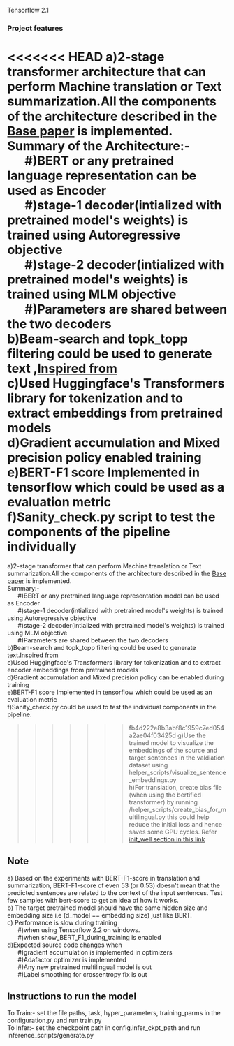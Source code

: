 Tensorflow 2.1

### Project features   
<<<<<<< HEAD
a)2-stage transformer architecture that can perform Machine translation or Text summarization.All the components of the architecture described in the [Base paper](https://arxiv.org/pdf/1902.09243v2.pdf) is implemented.    
Summary of the Architecture:-  
&nbsp;&nbsp;&nbsp;&nbsp;&nbsp;&nbsp;#)BERT or any pretrained language representation can be used as Encoder  
&nbsp;&nbsp;&nbsp;&nbsp;&nbsp;&nbsp;#)stage-1 decoder(intialized with pretrained model's weights) is trained using Autoregressive objective  
&nbsp;&nbsp;&nbsp;&nbsp;&nbsp;&nbsp;#)stage-2 decoder(intialized with pretrained model's weights) is trained using MLM objective  
&nbsp;&nbsp;&nbsp;&nbsp;&nbsp;&nbsp;#)Parameters are shared between the two decoders  
b)Beam-search and topk_topp filtering could be used to generate text ,[Inspired from](https://huggingface.co/blog/how-to-generate)  
c)Used Huggingface's Transformers library for tokenization and to extract embeddings from pretrained models  
d)Gradient accumulation and Mixed precision policy enabled training  
e)BERT-F1 score Implemented in tensorflow which could be used as a evaluation metric  
f)Sanity_check.py script to test the components of the pipeline individually  
=======
a)2-stage transformer that can perform Machine translation or Text summarization.All the components of the architecture described in the [Base paper](https://arxiv.org/pdf/1902.09243v2.pdf) is implemented.    
Summary:-  
&nbsp;&nbsp;&nbsp;&nbsp;&nbsp;&nbsp;#)BERT or any pretrained language representation model can be used as Encoder  
&nbsp;&nbsp;&nbsp;&nbsp;&nbsp;&nbsp;#)stage-1 decoder(intialized with pretrained model's weights) is trained using Autoregressive objective  
&nbsp;&nbsp;&nbsp;&nbsp;&nbsp;&nbsp;#)stage-2 decoder(intialized with pretrained model's weights) is trained using MLM objective  
&nbsp;&nbsp;&nbsp;&nbsp;&nbsp;&nbsp;#)Parameters are shared between the two decoders  
b)Beam-search and topk_topp filtering could be used to generate text.[Inspired from](https://huggingface.co/blog/how-to-generate)  
c)Used Huggingface's Transformers library for tokenization and to extract encoder embeddings from pretrained models  
d)Gradient accumulation and Mixed precision policy can be enabled during training  
e)BERT-F1 score Implemented in tensorflow which could be used as an evaluation metric  
f)Sanity_check.py could be used to test the individual components in the pipeline.  
>>>>>>> fb4d222e8b3abf8c1959c7ed054a2ae04f03425d
g)Use the trained model to visualize the embeddings of the source and target sentences in the valdiation dataset using helper_scripts/visualize_sentence_embeddings.py  
h)For translation, create bias file (when using the bertified transformer) by running /helper_scripts/create_bias_for_multilingual.py this could help reduce the initial loss and hence saves some GPU cycles. Refer [init_well section in this link](http://karpathy.github.io/2019/04/25/recipe/)

## Note  
  a) Based on the experiments with BERT-F1-score in translation and summarization, BERT-F1-score of even 53 (or 0.53) doesn't mean that the   predicted sentences are related to the context of the input sentences. Test few samples with bert-score to get an idea of how it works.  
  b) The target pretrained model should have the same hidden size and embedding size i.e (d_model == embedding size) just like BERT.  
  c) Performance is slow during training  
&nbsp;&nbsp;&nbsp;&nbsp;&nbsp;&nbsp;#)when using Tensorflow 2.2 on windows.  
&nbsp;&nbsp;&nbsp;&nbsp;&nbsp;&nbsp;#)when show_BERT_F1_during_training is enabled  
  d)Expected source code changes when  
&nbsp;&nbsp;&nbsp;&nbsp;&nbsp;&nbsp;#)gradient accumulation is implemented in optimizers   
&nbsp;&nbsp;&nbsp;&nbsp;&nbsp;&nbsp;#)Adafactor optimizer is implemented  
&nbsp;&nbsp;&nbsp;&nbsp;&nbsp;&nbsp;#)Any new pretrained multilingual model is out  
&nbsp;&nbsp;&nbsp;&nbsp;&nbsp;&nbsp;#)Label smoothing for crossentropy fix is out  

## Instructions to run the model  
To Train:- set the file paths, task, hyper_parameters, training_parms in the configuration.py and run train.py  
To Infer:- set the checkpoint path in config.infer_ckpt_path and run inference_scripts/generate.py
